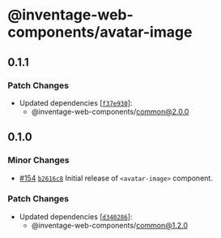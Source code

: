 # @inventage-web-components/avatar-image

## 0.1.1

### Patch Changes

- Updated dependencies [[`f37e930`](https://github.com/inventage/web-components/commit/f37e9301923d9d5824c5452b9488ac614afb3696)]:
  - @inventage-web-components/common@2.0.0

## 0.1.0

### Minor Changes

- [#154](https://github.com/inventage/web-components/pull/154) [`b2616c8`](https://github.com/inventage/web-components/commit/b2616c8f2a32179cf583c7936de853ff93f56091) Initial release of `<avatar-image>` component.

### Patch Changes

- Updated dependencies [[`d340286`](https://github.com/inventage/web-components/commit/d3402861096daa46034c9970f60494d69438d287)]:
  - @inventage-web-components/common@1.2.0
